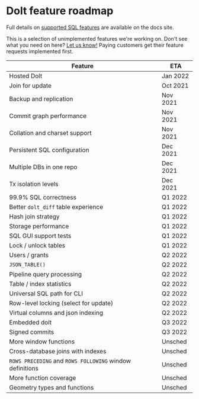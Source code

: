 # Dolt feature roadmap

Full details on [supported SQL
features](https://docs.dolthub.com/interfaces/sql/sql-support) are
available on the docs site.

This is a selection of unimplemented features we're working on. Don't see what you need on here? [Let us
know!](https://github.com/dolthub/dolt/issues) Paying customers get
their feature requests implemented first.

| Feature                                                  | ETA      |
| -------                                                  | ---      |
| Hosted Dolt                                              | Jan 2022 |
| Join for update                                          | Oct 2021 |
| Backup and replication                                   | Nov 2021 |
| Commit graph performance                                 | Nov 2021 |
| Collation and charset support                            | Nov 2021 |
| Persistent SQL configuration                             | Dec 2021 |
| Multiple DBs in one repo                                 | Dec 2021 |
| Tx isolation levels                                      | Dec 2021 |
| 99.9% SQL correctness                                    | Q1 2022  |
| Better `dolt_diff` table experience                      | Q1 2022  |
| Hash join strategy                                       | Q1 2022  |
| Storage performance                                      | Q1 2022  |
| SQL GUI support tests                                    | Q1 2022  |
| Lock / unlock tables                                     | Q1 2022  |
| Users / grants                                           | Q2 2022  |
| `JSON_TABLE()`                                           | Q2 2022  |
| Pipeline query processing                                | Q2 2022  |
| Table / index statistics                                 | Q2 2022  |
| Universal SQL path for CLI                               | Q2 2022  |
| Row-level locking (select for update)                    | Q2 2022  |
| Virtual columns and json indexing                        | Q2 2022  |
| Embedded dolt                                            | Q3 2022  |
| Signed commits                                           | Q3 2022  |
| More window functions                                    | Unsched  |
| Cross-database joins with indexes                        | Unsched  |
| `ROWS PRECEDING` and `ROWS FOLLOWING` window definitions | Unsched  |
| More function coverage                                   | Unsched  |
| Geometry types and functions                             | Unsched  |
